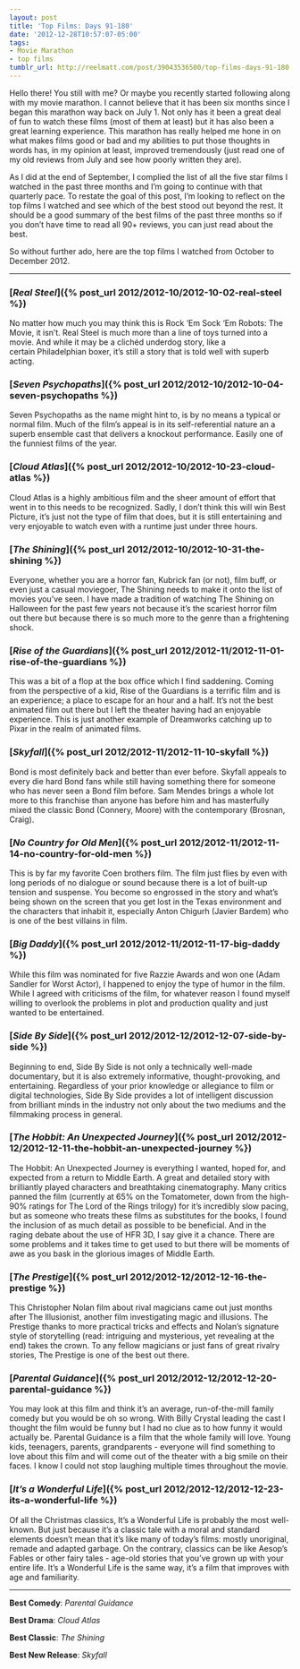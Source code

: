 ```yaml
---
layout: post
title: 'Top Films: Days 91-180'
date: '2012-12-28T10:57:07-05:00'
tags:
- Movie Marathon
- top films
tumblr_url: http://reelmatt.com/post/39043536500/top-films-days-91-180
---
```


Hello there! You still with me? Or maybe you recently started following along with my movie marathon. I cannot believe that it has been six months since I began this marathon way back on July 1. Not only has it been a great deal of fun to watch these films (most of them at least) but it has also been a great learning experience. This marathon has really helped me hone in on what makes films good or bad and my abilities to put those thoughts in words has, in my opinion at least, improved tremendously (just read one of my old reviews from July and see how poorly written they are).

As I did at the end of September, I complied the list of all the five star films I watched in the past three months and I’m going to continue with that quarterly pace. To restate the goal of this post, I’m looking to reflect on the top films I watched and see which of the best stood out beyond the rest. It should be a good summary of the best films of the past three months so if you don’t have time to read all 90+ reviews, you can just read about the best.

So without further ado, here are the top films I watched from October to December 2012.

---

### [*Real Steel*]({% post_url 2012/2012-10/2012-10-02-real-steel %})
No matter how much you may think this is Rock ‘Em Sock ‘Em Robots: The Movie, it isn’t. Real Steel is much more than a line of toys turned into a movie. And while it may be a clichéd underdog story, like a certain Philadelphian boxer, it’s still a story that is told well with superb acting.

### [*Seven Psychopaths*]({% post_url 2012/2012-10/2012-10-04-seven-psychopaths %})
Seven Psychopaths as the name might hint to, is by no means a typical or normal film. Much of the film’s appeal is in its self-referential nature an a superb ensemble cast that delivers a knockout performance. Easily one of the funniest films of the year.

### [*Cloud Atlas*]({% post_url 2012/2012-10/2012-10-23-cloud-atlas %})
Cloud Atlas is a highly ambitious film and the sheer amount of effort that went in to this needs to be recognized. Sadly, I don’t think this will win Best Picture, it’s just not the type of film that does, but it is still entertaining and very enjoyable to watch even with a runtime just under three hours.

### [*The Shining*]({% post_url 2012/2012-10/2012-10-31-the-shining %})
Everyone, whether you are a horror fan, Kubrick fan (or not), film buff, or even just a casual moviegoer, The Shining needs to make it onto the list of movies you’ve seen. I have made a tradition of watching The Shining on Halloween for the past few years not because it’s the scariest horror film out there but because there is so much more to the genre than a frightening shock.

### [*Rise of the Guardians*]({% post_url 2012/2012-11/2012-11-01-rise-of-the-guardians %})
This was a bit of a flop at the box office which I find saddening. Coming from the perspective of a kid, Rise of the Guardians is a terrific film and is an experience; a place to escape for an hour and a half. It’s not the best animated film out there but I left the theater having had an enjoyable experience. This is just another example of Dreamworks catching up to Pixar in the realm of animated films.

### [*Skyfall*]({% post_url 2012/2012-11/2012-11-10-skyfall %})
Bond is most definitely back and better than ever before. Skyfall appeals to every die hard Bond fans while still having something there for someone who has never seen a Bond film before. Sam Mendes brings a whole lot more to this franchise than anyone has before him and has masterfully mixed the classic Bond (Connery, Moore) with the contemporary (Brosnan, Craig).

### [*No Country for Old Men*]({% post_url 2012/2012-11/2012-11-14-no-country-for-old-men %})
This is by far my favorite Coen brothers film. The film just flies by even with long periods of no dialogue or sound because there is a lot of built-up tension and suspense. You become so engrossed in the story and what’s being shown on the screen that you get lost in the Texas environment and the characters that inhabit it, especially Anton Chigurh (Javier Bardem) who is one of the best villains in film.

### [*Big Daddy*]({% post_url 2012/2012-11/2012-11-17-big-daddy %})
While this film was nominated for five Razzie Awards and won one (Adam Sandler for Worst Actor), I happened to enjoy the type of humor in the film. While I agreed with criticisms of the film, for whatever reason I found myself willing to overlook the problems in plot and production quality and just wanted to be entertained.

### [*Side By Side*]({% post_url 2012/2012-12/2012-12-07-side-by-side %})
Beginning to end, Side By Side is not only a technically well-made documentary, but it is also extremely informative, thought-provoking, and entertaining. Regardless of your prior knowledge or allegiance to film or digital technologies, Side By Side provides a lot of intelligent discussion from brilliant minds in the industry not only about the two mediums and the filmmaking process in general.

### [*The Hobbit: An Unexpected Journey*]({% post_url 2012/2012-12/2012-12-11-the-hobbit-an-unexpected-journey %})
The Hobbit: An Unexpected Journey is everything I wanted, hoped for, and expected from a return to Middle Earth. A great and detailed story with brilliantly played characters and breathtaking cinematography. Many critics panned the film (currently at 65% on the Tomatometer, down from the high-90% ratings for The Lord of the Rings trilogy) for it’s incredibly slow pacing, but as someone who treats these films as substitutes for the books, I found the inclusion of as much detail as possible to be beneficial. And in the raging debate about the use of HFR 3D, I say give it a chance. There are some problems and it takes time to get used to but there will be moments of awe as you bask in the glorious images of Middle Earth.

### [*The Prestige*]({% post_url 2012/2012-12/2012-12-16-the-prestige %})
This Christopher Nolan film about rival magicians came out just months after The Illusionist, another film investigating magic and illusions. The Prestige thanks to more practical tricks and effects and Nolan’s signature style of storytelling (read: intriguing and mysterious, yet revealing at the end) takes the crown. To any fellow magicians or just fans of great rivalry stories, The Prestige is one of the best out there.

### [*Parental Guidance*]({% post_url 2012/2012-12/2012-12-20-parental-guidance %})
You may look at this film and think it’s an average, run-of-the-mill family comedy but you would be oh so wrong. With Billy Crystal leading the cast I thought the film would be funny but I had no clue as to how funny it would actually be. Parental Guidance is a film that the whole family will love. Young kids, teenagers, parents, grandparents - everyone will find something to love about this film and will come out of the theater with a big smile on their faces. I know I could not stop laughing multiple times throughout the movie.

### [*It’s a Wonderful Life*]({% post_url 2012/2012-12/2012-12-23-its-a-wonderful-life %})
Of all the Christmas classics, It’s a Wonderful Life is probably the most well-known. But just because it’s a classic tale with a moral and standard elements doesn’t mean that it’s like many of today’s films: mostly unoriginal, remade and adapted garbage. On the contrary, classics can be like Aesop’s Fables or other fairy tales - age-old stories that you’ve grown up with your entire life. It’s a Wonderful Life is the same way, it’s a film that improves with age and familiarity.

---

**Best Comedy**: *Parental Guidance*

**Best Drama**: *Cloud Atlas*

**Best Classic**: *The Shining*

**Best New Release**: *Skyfall*
